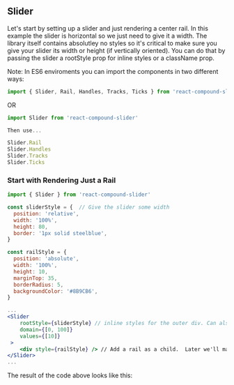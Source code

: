 ## Slider

Let's start by setting up a slider and just rendering a center rail.
In this example the slider is horizontal so we just need to give it a width.
The library itself contains absolutley no styles so it's critical to make sure you give your slider its width or height (if vertically oriented).
You can do that by passing the slider a rootStyle prop for inline styles or a className prop.

Note: In ES6 enviroments you can import the components in two different ways:
```jsx
import { Slider, Rail, Handles, Tracks, Ticks } from 'react-compound-slider'

```
OR

```jsx
import Slider from 'react-compound-slider'

Then use...

Slider.Rail
Slider.Handles
Slider.Tracks
Slider.Ticks

```

### Start with Rendering Just a Rail

```jsx
import { Slider } from 'react-compound-slider'

const sliderStyle = {  // Give the slider some width
  position: 'relative',
  width: '100%',
  height: 80,
  border: '1px solid steelblue',
}

const railStyle = { 
  position: 'absolute',
  width: '100%',
  height: 10,
  marginTop: 35,
  borderRadius: 5,
  backgroundColor: '#8B9CB6',
}

...
<Slider
	rootStyle={sliderStyle} // inline styles for the outer div. Can also use className prop.
	domain={[0, 100]}
	values={[10]}
 >
	<div style={railStyle} /> // Add a rail as a child.  Later we'll make it interactive.
</Slider>
...
```

The result of the code above looks like this:

